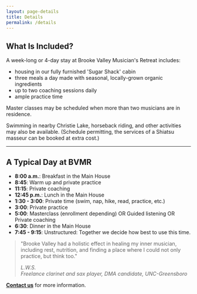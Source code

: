 ```yaml
---
layout: page-details
title: Details
permalink: /details
---
```

## What Is Included?

A week-long or 4-day stay at Brooke Valley Musician's Retreat includes:

* housing in our fully furnished 'Sugar Shack' cabin
* three meals a day made with seasonal, locally-grown organic ingredients
* up to two coaching sessions daily
* ample practice time

Master classes may be scheduled when more than two musicians are in residence.

Swimming in nearby Christie Lake, horseback riding, and other activities may also be available. (Schedule permitting, the services of a Shiatsu masseur can be booked at extra cost.)

---

## A Typical Day at BVMR

* **8:00 a.m.**: Breakfast in the Main House
* **8:45**: Warm up and private practice
* **11:15**: Private coaching
* **12:45 p.m.**: Lunch in the Main House
* **1:30 - 3:00**: Private time (swim, nap, hike, read, practice, etc.)
* **3:00**: Private practice
* **5:00**: Masterclass (enrollment depending) OR Guided listening OR Private coaching
* **6:30**: Dinner in the Main House
* **7:45 - 9:15**: Unstructured: Together we decide how best to use this time.

> "Brooke Valley had a holistic effect in healing my inner musician, including rest, nutrition, and finding a place where I could not only practice, but think too."
>
> <cite>L.W.S.<br />Freelance clarinet and sax player, DMA candidate, UNC-Greensboro<cite>

**[Contact us](/contact)** for more information.
